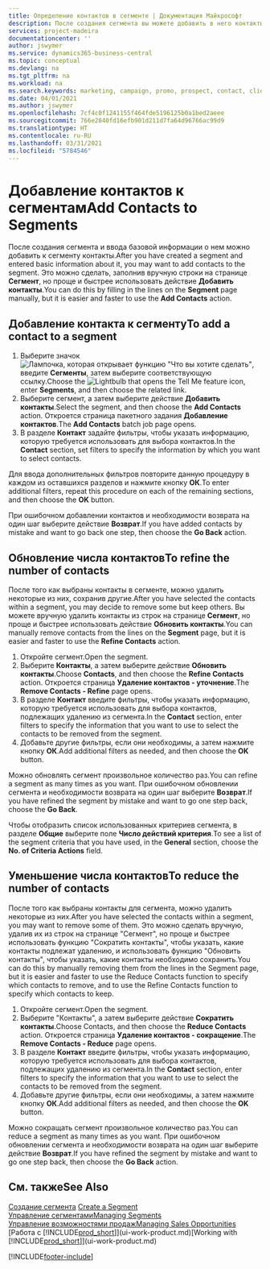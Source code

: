 ```yaml
---
title: Определение контактов в сегменте | Документация Майкрософт
description: После создания сегмента вы можете добавить в него контакты, например в рамках маркетинговой кампании, ориентированной на определенных клиентов.
services: project-madeira
documentationcenter: ''
author: jswymer
ms.service: dynamics365-business-central
ms.topic: conceptual
ms.devlang: na
ms.tgt_pltfrm: na
ms.workload: na
ms.search.keywords: marketing, campaign, promo, prospect, contact, client, customer
ms.date: 04/01/2021
ms.author: jswymer
ms.openlocfilehash: 7cf4c0f1241155f464fde5196125b0a1bed2aeee
ms.sourcegitcommit: 766e2840fd16efb901d211d7fa64d96766ac99d9
ms.translationtype: HT
ms.contentlocale: ru-RU
ms.lasthandoff: 03/31/2021
ms.locfileid: "5784546"
---
```

# <a name="add-contacts-to-segments"></a><span data-ttu-id="0da5a-103">Добавление контактов к сегментам</span><span class="sxs-lookup"><span data-stu-id="0da5a-103">Add Contacts to Segments</span></span>
<span data-ttu-id="0da5a-104">После создания сегмента и ввода базовой информации о нем можно добавить к сегменту контакты.</span><span class="sxs-lookup"><span data-stu-id="0da5a-104">After you have created a segment and entered basic information about it, you may want to add contacts to the segment.</span></span> <span data-ttu-id="0da5a-105">Это можно сделать, заполнив вручную строки на странице **Сегмент**, но проще и быстрее использовать действие **Добавить контакты**.</span><span class="sxs-lookup"><span data-stu-id="0da5a-105">You can do this by filling in the lines on the **Segment** page manually, but it is easier and faster to use the **Add Contacts** action.</span></span>

## <a name="to-add-a-contact-to-a-segment"></a><span data-ttu-id="0da5a-106">Добавление контакта к сегменту</span><span class="sxs-lookup"><span data-stu-id="0da5a-106">To add a contact to a segment</span></span>
1. <span data-ttu-id="0da5a-107">Выберите значок ![Лампочка, которая открывает функцию "Что вы хотите сделать"](media/ui-search/search_small.png "Что вы хотите сделать"), введите **Сегменты**, затем выберите соответствующую ссылку.</span><span class="sxs-lookup"><span data-stu-id="0da5a-107">Choose the ![Lightbulb that opens the Tell Me feature](media/ui-search/search_small.png "Tell me what you want to do") icon, enter **Segments**, and then choose the related link.</span></span>  
2. <span data-ttu-id="0da5a-108">Выберите сегмент, а затем выберите действие **Добавить контакты**.</span><span class="sxs-lookup"><span data-stu-id="0da5a-108">Select the segment, and then choose the **Add Contacts** action.</span></span> <span data-ttu-id="0da5a-109">Откроется страница пакетного задания **Добавление контактов**.</span><span class="sxs-lookup"><span data-stu-id="0da5a-109">The **Add Contacts** batch job page opens.</span></span>
3. <span data-ttu-id="0da5a-110">В разделе **Контакт** задайте фильтры, чтобы указать информацию, которую требуется использовать для выбора контактов.</span><span class="sxs-lookup"><span data-stu-id="0da5a-110">In the **Contact** section, set filters to specify the information by which you want to select contacts.</span></span>

<span data-ttu-id="0da5a-111">Для ввода дополнительных фильтров повторите данную процедуру в каждом из оставшихся разделов и нажмите кнопку **ОК**.</span><span class="sxs-lookup"><span data-stu-id="0da5a-111">To enter additional filters, repeat this procedure on each of the remaining sections, and then choose the **OK** button.</span></span>

<span data-ttu-id="0da5a-112">При ошибочном добавлении контактов и необходимости возврата на один шаг выберите действие **Возврат**.</span><span class="sxs-lookup"><span data-stu-id="0da5a-112">If you have added contacts by mistake and want to go back one step, then choose the **Go Back** action.</span></span>

## <a name="to-refine-the-number-of-contacts"></a><span data-ttu-id="0da5a-113">Обновление числа контактов</span><span class="sxs-lookup"><span data-stu-id="0da5a-113">To refine the number of contacts</span></span>
<span data-ttu-id="0da5a-114">После того как выбраны контакты в сегменте, можно удалить некоторые из них, сохранив другие.</span><span class="sxs-lookup"><span data-stu-id="0da5a-114">After you have selected the contacts within a segment, you may decide to remove some but keep others.</span></span> <span data-ttu-id="0da5a-115">Вы можете вручную удалить контакты из строк на странице **Сегмент**, но проще и быстрее использовать действие **Обновить контакты**.</span><span class="sxs-lookup"><span data-stu-id="0da5a-115">You can manually remove contacts from the lines on the **Segment** page, but it is easier and faster to use the **Refine Contacts** action.</span></span>

1. <span data-ttu-id="0da5a-116">Откройте сегмент.</span><span class="sxs-lookup"><span data-stu-id="0da5a-116">Open the segment.</span></span>
2. <span data-ttu-id="0da5a-117">Выберите **Контакты**, а затем выберите действие **Обновить контакты**.</span><span class="sxs-lookup"><span data-stu-id="0da5a-117">Choose **Contacts**, and then choose the **Refine Contacts** action.</span></span> <span data-ttu-id="0da5a-118">Откроется страница **Удаление контактов - уточнение**.</span><span class="sxs-lookup"><span data-stu-id="0da5a-118">The **Remove Contacts - Refine** page opens.</span></span>
3. <span data-ttu-id="0da5a-119">В разделе **Контакт** введите фильтры, чтобы указать информацию, которую требуется использовать для выбора контактов, подлежащих удалению из сегмента.</span><span class="sxs-lookup"><span data-stu-id="0da5a-119">In the **Contact** section, enter filters to specify the information that you want to use to select the contacts to be removed from the segment.</span></span>
4. <span data-ttu-id="0da5a-120">Добавьте другие фильтры, если они необходимы, а затем нажмите кнопку **ОК**.</span><span class="sxs-lookup"><span data-stu-id="0da5a-120">Add additional filters as needed, and then choose the **OK** button.</span></span>

<span data-ttu-id="0da5a-121">Можно обновлять сегмент произвольное количество раз.</span><span class="sxs-lookup"><span data-stu-id="0da5a-121">You can refine a segment as many times as you want.</span></span> <span data-ttu-id="0da5a-122">При ошибочном обновлении сегмента и необходимости возврата на один шаг выберите **Возврат**.</span><span class="sxs-lookup"><span data-stu-id="0da5a-122">If you have refined the segment by mistake and want to go one step back, choose the **Go Back**.</span></span>

<span data-ttu-id="0da5a-123">Чтобы отобразить список использованных критериев сегмента, в разделе **Общие** выберите поле **Число действий критерия**.</span><span class="sxs-lookup"><span data-stu-id="0da5a-123">To see a list of the segment criteria that you have used, in the **General** section, choose the **No. of Criteria Actions** field.</span></span>

## <a name="to-reduce-the-number-of-contacts"></a><span data-ttu-id="0da5a-124">Уменьшение числа контактов</span><span class="sxs-lookup"><span data-stu-id="0da5a-124">To reduce the number of contacts</span></span>
<span data-ttu-id="0da5a-125">После того как выбраны контакты для сегмента, можно удалить некоторые из них.</span><span class="sxs-lookup"><span data-stu-id="0da5a-125">After you have selected the contacts within a segment, you may want to remove some of them.</span></span> <span data-ttu-id="0da5a-126">Это можно сделать вручную, удалив их из строк на странице "Сегмент", но проще и быстрее использовать функцию "Сократить контакты", чтобы указать, какие контакты подлежат удалению, и использовать функцию "Обновить контакты", чтобы указать, какие контакты необходимо сохранить.</span><span class="sxs-lookup"><span data-stu-id="0da5a-126">You can do this by manually removing them from the lines in the Segment page, but it is easier and faster to use the Reduce Contacts function to specify which contacts to remove, and to use the Refine Contacts function to specify which contacts to keep.</span></span>

1. <span data-ttu-id="0da5a-127">Откройте сегмент.</span><span class="sxs-lookup"><span data-stu-id="0da5a-127">Open the segment.</span></span>
2. <span data-ttu-id="0da5a-128">Выберите "Контакты", а затем выберите действие **Сократить контакты**.</span><span class="sxs-lookup"><span data-stu-id="0da5a-128">Choose Contacts, and then choose the **Reduce Contacts** action.</span></span> <span data-ttu-id="0da5a-129">Откроется страница **Удаление контактов - сокращение**.</span><span class="sxs-lookup"><span data-stu-id="0da5a-129">The **Remove Contacts - Reduce** page opens.</span></span>
3. <span data-ttu-id="0da5a-130">В разделе **Контакт** введите фильтры, чтобы указать информацию, которую требуется использовать для выбора контактов, подлежащих удалению из сегмента.</span><span class="sxs-lookup"><span data-stu-id="0da5a-130">In the **Contact** section, enter filters to specify the information that you want to use to select the contacts to be removed from the segment.</span></span>
4. <span data-ttu-id="0da5a-131">Добавьте другие фильтры, если они необходимы, а затем нажмите кнопку **ОК**.</span><span class="sxs-lookup"><span data-stu-id="0da5a-131">Add additional filters as needed, and then choose the **OK** button.</span></span>

<span data-ttu-id="0da5a-132">Можно сокращать сегмент произвольное количество раз.</span><span class="sxs-lookup"><span data-stu-id="0da5a-132">You can reduce a segment as many times as you want.</span></span> <span data-ttu-id="0da5a-133">При ошибочном обновлении сегмента и необходимости возврата на один шаг выберите действие **Возврат**.</span><span class="sxs-lookup"><span data-stu-id="0da5a-133">If you have refined the segment by mistake and want to go one step back, then choose the **Go Back** action.</span></span>

## <a name="see-also"></a><span data-ttu-id="0da5a-134">См. также</span><span class="sxs-lookup"><span data-stu-id="0da5a-134">See Also</span></span>
<span data-ttu-id="0da5a-135">[Создание сегмента](marketing-how-create-segment.md) </span><span class="sxs-lookup"><span data-stu-id="0da5a-135">[Create a Segment](marketing-how-create-segment.md) </span></span>  
[<span data-ttu-id="0da5a-136">Управление сегментами</span><span class="sxs-lookup"><span data-stu-id="0da5a-136">Managing Segments</span></span>](marketing-segments.md)  
[<span data-ttu-id="0da5a-137">Управление возможностями продаж</span><span class="sxs-lookup"><span data-stu-id="0da5a-137">Managing Sales Opportunities</span></span>](marketing-manage-sales-opportunities.md)  
<span data-ttu-id="0da5a-138">[Работа с [!INCLUDE[prod_short](includes/prod_short.md)]](ui-work-product.md)</span><span class="sxs-lookup"><span data-stu-id="0da5a-138">[Working with [!INCLUDE[prod_short](includes/prod_short.md)]](ui-work-product.md)</span></span>  


[!INCLUDE[footer-include](includes/footer-banner.md)]